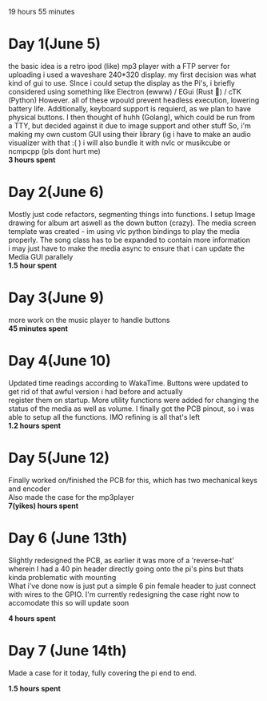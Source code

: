 19 hours 55 minutes

# Day 1(June 5)

the basic idea is a retro ipod (like) mp3 player with a FTP server for uploading
i used a waveshare 240\*320 display.
my first decision was what kind of gui to use. SInce i could setup the display as the Pi's, i briefly considered using something like Electron (ewww) / EGui (Rust :crab:) / cTK (Python)
However. all of these wpould prevent headless execution, lowering battery life. Additionally, keyboard support is requierd, as we plan to have physical buttons. I then thought of huhh (Golang), which could be run from a TTY, but decided against it due to image support and other stuff
So, i'm making my own custom GUI using their library (ig i have to make an audio visualizer with that :( )
i will also bundle it with nvlc or musikcube or ncmpcpp (pls dont hurt me)<br>
**3 hours spent**

# Day 2(June 6)

Mostly just code refactors, segmenting things into functions. I setup Image drawing for album art aswell as the down button (crazy).
The media screen template was created - im using vlc python bindings to play the media properly. The song class has to be expanded to contain more information <br>
i may just have to make the media async to ensure that i can update the Media GUI parallely
<br>
**1.5 hour spent**

# Day 3(June 9)

more work on the music player to handle buttons<br>
**45 minutes spent**

# Day 4(June 10)

Updated time readings according to WakaTime. Buttons were updated to get rid of that awful version i had before and actually <br>
register them on startup. More utility functions were added for changing the status of the media as well as volume. I finally got the PCB pinout, so i was able to setup all the functions. IMO refining is all that's left <br>
**1.2 hours spent**

# Day 5(June 12)

Finally worked on/finished the PCB for this, which has two mechanical keys and encoder<br>
Also made the case for the mp3player<br>
**7(yikes) hours spent**

# Day 6 (June 13th)

Slightly redesigned the PCB, as earlier it was more of a 'reverse-hat' wherein I had a 40 pin header directly going onto the pi's pins but thats kinda problematic with mounting<br>
What i've done now is just put a simple 6 pin female header to just connect with wires to the GPIO. I'm currently redesigning the case right now to accomodate this so will update soon<br>

**4 hours spent**

# Day 7 (June 14th)

Made a case for it today, fully covering the pi end to end.<br>

**1.5 hours spent**
